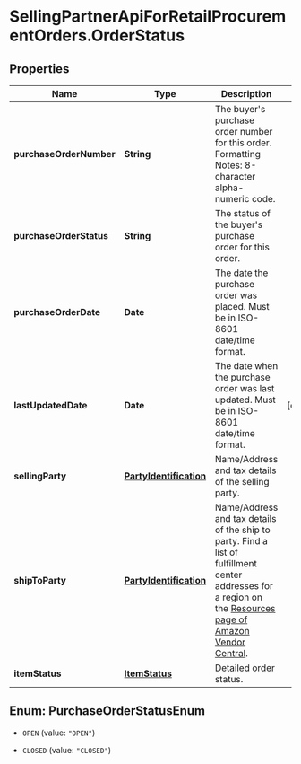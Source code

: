 # SellingPartnerApiForRetailProcurementOrders.OrderStatus

## Properties
Name | Type | Description | Notes
------------ | ------------- | ------------- | -------------
**purchaseOrderNumber** | **String** | The buyer's purchase order number for this order. Formatting Notes: 8-character alpha-numeric code. | 
**purchaseOrderStatus** | **String** | The status of the buyer's purchase order for this order. | 
**purchaseOrderDate** | **Date** | The date the purchase order was placed. Must be in ISO-8601 date/time format. | 
**lastUpdatedDate** | **Date** | The date when the purchase order was last updated. Must be in ISO-8601 date/time format. | [optional] 
**sellingParty** | [**PartyIdentification**](PartyIdentification.md) | Name/Address and tax details of the selling party. | 
**shipToParty** | [**PartyIdentification**](PartyIdentification.md) | Name/Address and tax details of the ship to party. Find a list of fulfillment center addresses for a region on the [Resources page of Amazon Vendor Central](https://vendorcentral.amazon.com/hz/vendor/members/support/help/node/GPZ88XH8HQM97ZV6). | 
**itemStatus** | [**ItemStatus**](ItemStatus.md) | Detailed order status. | 


<a name="PurchaseOrderStatusEnum"></a>
## Enum: PurchaseOrderStatusEnum


* `OPEN` (value: `"OPEN"`)

* `CLOSED` (value: `"CLOSED"`)




